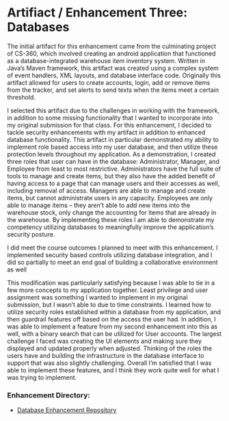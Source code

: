 # **Artifiact / Enhancement Three: Databases**

The initial artifact for this enhancement came from the culminating project of CS-360, which involved creating an android application that functioned as a database-integrated 
warehouse item inventory system. Written in Java’s Maven framework, this artifact was created using a complex system of event handlers, XML layouts, and database interface 
code. Originally this artifact allowed for users to create accounts, login, add or remove items from the tracker, and set alerts to send texts when the items meet a certain 
threshold.

I selected this artifact due to the challenges in working with the framework, in addition to some missing functionality that I wanted to incorporate into my original 
submission for that class. For this enhancement, I decided to tackle security enhancements with my artifact in addition to enhanced database functionality. This artifact in 
particular demonstrated my ability to implement role based access into my user database, and then utilize these protection levels throughout my application. As a 
demonstration, I created three roles that  user can have in the database: Administrator, Manager, and Employee from least to most restrictive. Administrators have the full 
suite of tools to manage and create items, but they also have the added benefit of having access to a page that can manage users and their accesses as well, including removal 
of access. Managers are able to manage and create items, but cannot administrate users in any capacity. Employees are only able to manage items – they aren’t able to add new 
items into the warehouse stock, only change the accounting for items that are already in the warehouse. By implementing these roles I am able to demonstrate my competency 
utilizing databases to meaningfully improve the application’s security posture. 

I did meet the course outcomes I planned to meet with this enhancement. I implemented security based controls utilizing database integration, and I did so partially to meet an 
end goal of building a collaborative environment as well

This modification was particularly satisfying because I was able to tie in a few more concepts to my application together. Least privilege and user assignment was something I 
wanted to implement in my original submission, but I wasn’t able to due to time constraints. I learned how to utilize security roles established within a database from my 
application, and then guardrail features off based on the access the user had. In addition, I was able to implement a feature from my second enhancement into this as well, 
with a binary search that can be utilized for User accounts. The largest challenge I faced was creating the UI elements and making sure they displayed and updated properly 
when adjusted. Thinking of the roles the users have and building the infrastructure in the database interface to support that was also slightly challenging. Overall I’m 
satisfied that I was able to implement these features, and I think they work quite well for what I was trying to implement. 

### **Enhancement Directory:**
- [Database Enhancement Repository](https://github.com/anthonySchissler/CS-499-Enhancement-One-Software-Design-and-Engineering)
